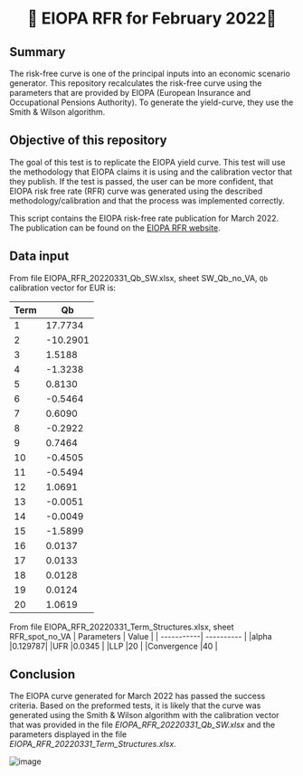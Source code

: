 <h1 align="center" style="border-botom: none">
  <b>
    🐍 EIOPA RFR for February 2022🐍     
  </b>
</h1>

## Summary
The risk-free curve is one of the principal inputs into an economic scenario generator. This repository recalculates the risk-free curve using the parameters that are provided by EIOPA (European Insurance and Occupational Pensions Authority). To generate the yield-curve, they use the Smith & Wilson algorithm.

## Objective of this repository

The goal of this test is to replicate the EIOPA yield curve. This test will use the methodology that EIOPA claims it is using and the calibration vector that they publish. If the test is passed, the user can be more confident, that EIOPA risk free rate (RFR) curve was generated using the described methodology/calibration and that the process was implemented correctly. 

This script contains the EIOPA risk-free rate publication for March 2022. The publication can be found on the [EIOPA RFR website](https://www.eiopa.europa.eu/tools-and-data/risk-free-interest-rate-term-structures_en).

## Data input
From file EIOPA_RFR_20220331_Qb_SW.xlsx, sheet SW_Qb_no_VA, `Qb` calibration vector for EUR is: 

| Term       | Qb         | 
| -----------| ---------- | 
|1|	 17.7734| 
|2|	-10.2901| 
|3|	 1.5188| 
|4|	-1.3238| 
|5|	 0.8130| 
|6|	-0.5464| 
|7|	 0.6090| 
|8|	-0.2922| 
|9|	 0.7464| 
|10|	-0.4505| 
|11|	-0.5494| 
|12|	 1.0691| 
|13|	-0.0051| 
|14|	-0.0049| 
|15|	-1.5899| 
|16|	 0.0137| 
|17|	 0.0133| 
|18|	 0.0128| 
|19|	 0.0124| 
|20|	 1.0619|

From file EIOPA_RFR_20220331_Term_Structures.xlsx, sheet RFR_spot_no_VA
| Parameters  | Value     | 
| -----------| ---------- | 
|alpha	|0.129787|
|UFR	|0.0345 |
|LLP	|20 |
|Convergence	|40 |

## Conclusion

The EIOPA curve generated for March 2022 has passed the success criteria. Based on the preformed tests, it is likely that the curve was generated using the Smith & Wilson algorithm with the calibration vector that was provided in the file *EIOPA_RFR_20220331_Qb_SW.xlsx* and the parameters displayed in the file *EIOPA_RFR_20220331_Term_Structures.xlsx*.

![image](https://user-images.githubusercontent.com/95974474/210177625-6d9b8c4b-fc1f-48f6-bb7b-19aa40173e4c.png)






